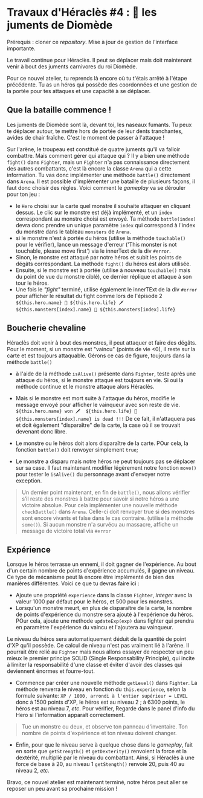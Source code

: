 # Travaux d'Héraclès #4 : 🐴 les juments de Diomède

Prérequis : cloner ce _repository_. Mise à jour de gestion de l'interface importante.

Le travail continue pour Héraclès. Il peut se déplacer mais doit maintenant venir à bout des juments carnivores du roi Diomède.

Pour ce nouvel atelier, tu reprends là encore où tu t'étais arrêté à l'étape précédente. Tu as un héros qui possède des coordonnées et une gestion de la portée pour tes attaques et une capacité à se déplacer.

## Que la bataille commence !

Les juments de Diomède sont là, devant toi, les naseaux fumants. Tu peux te déplacer autour, te mettre hors de portée de leur dents tranchantes, avides de chair fraîche. C'est le moment de passer à l'attaque !

Sur l'arène, le troupeau est constitué de quatre juments qu'il va falloir combattre. Mais comment gérer qui attaque qui ? Il y a bien une méthode `fight()` dans `Fighter`, mais un `Fighter` n'a pas connaissance directement des autres combattants, c'est là encore la classe `Arena` qui a cette information. Tu vas donc implémenter une méthode `battle()` directement dans `Arena`. Il est possible d'implémenter une bataille de plusieurs façons, il faut donc choisir des règles. Voici comment le _gameplay_ va se dérouler pour ton jeu :

- le `Hero` choisi sur la carte quel monstre il souhaite attaquer en cliquant dessus. Le clic sur le monstre est déjà implémenté, et un `index` correspondant au monstre choisi est envoyé. Ta méthode `battle(index)` devra donc prendre un unique paramètre `index` qui correspond à l'index du monstre dans le tableau `monsters` de `Arena`.
- si le monstre n'est à portée du héros (utilise la méthode `touchable()` pour le vérifier), lance un message d'erreur ('This monster is not touchable, please move first') via le innerText de la div `#error`.
- Sinon, le monstre est attaqué par notre héros et subit les points de dégâts correspondant. La méthode `fight()` du héros est alors utilisée.
- Ensuite, si le monstre est à portée (utilise à nouveau `touchable()` mais du point de vue du monstre ciblé), ce dernier réplique et attaque à son tour le héros.
- Une fois le _"fight"_ terminé, utilise également le innerTExt de la div `#error` pour afficher le résultat du fight comme lors de l'épisode 2
  `${this.hero.name} 💙 ${this.hero.life} 🗡️  ${this.monsters[index].name} 💙 ${this.monsters[index].life}`

## Boucherie chevaline

Héraclès doit venir à bout des monstres, il peut attaquer et faire des dégâts. Pour le moment, si un monstre est "vaincu" (points de vie <0), il reste sur la carte et est toujours attaquable. Gérons ce cas de figure, toujours dans la méthode `battle()`

- à l'aide de la méthode `isAlive()` présente dans `Fighter`, teste après une attaque du héros, si le monstre attaqué est toujours en vie. Si oui la méthode continue et le monstre attaque alors Héraclès.
- Mais si le monstre est mort suite à l'attaque du héros, modifie le message envoyé pour afficher le vainqueur avec son reste de vie.
  ` ${this.hero.name} won 🗡️  ${this.hero.life} 💙 ${this.monsters[index].name} is dead !!!`
  De ce fait, il n'attaquera pas et doit également "disparaître" de la carte, la case où il se trouvait devenant donc libre.

- Le monstre ou le héros doit alors disparaître de la carte. POur cela, la fonction `battle()` doit renvoyer simplement `true`;

- Le monstre a disparu mais notre héros ne peut toujours pas se déplacer sur sa case. Il faut maintenant modifier légèrement notre fonction `move()` pour tester le `isAlive()` du personnage avant d'envoyer notre exception.

> Un dernier point maintenant, en fin de `battle()`, nous allons vérifier s’il reste des monstres à battre pour savoir si notre héros a une victoire absolue. Pour cela implémenter une nouvelle méthode `checkBattle()` dans `Arena`. Celle-ci doit renvoyer true si des monstres sont encore vivants et false dans le cas contraire. (utilise la méthode `some()`). Si aucun monstre n'a survécu au massacre, affiche un message de victoire total via `#error`

## Expérience

Lorsque le héros terrasse un ennemi, il doit gagner de l'expérience. Au bout d'un certain nombre de points d'expérience accumulés, il gagne un niveau. Ce type de mécanisme peut là encore être implémenté de bien des manières différentes. Voici ce que tu devras faire ici :

- Ajoute une propriété `experience` dans la classe `Fighter`, _integer_ avec la valeur 1000 par défaut pour le héros, et 500 pour les monstres.
- Lorsqu'un monstre meurt, en plus de disparaître de la carte, le nombre de points d'expérience du monstre sera ajouté à l'expérience du héros. POur cela, ajoute une methode `updateExp(exp)` dans fighter qui prendra en paramètre l'expérience du vaincu et l'ajoutera au vainqueur.

Le niveau du héros sera automatiquement déduit de la quantité de point d'XP qu'il possède. Ce calcul de niveau n'est pas vraiment lié à l'arène. Il pourrait être relié au `Fighter` mais nous allons essayer de respecter un peu mieux le premier principe SOLID (Single Responsability Principle), qui incite à limiter la responsabilité d'une classe et éviter d'avoir des classes qui deviennent énormes et fourre-tout.

- Commence par créer une nouvelle méthode `getLevel()` dans `Fighter`. La méthode renverra le niveau en fonction du `this.experience`, selon la formule suivante: `XP / 1000, arrondi à l'entier supérieur = LEVEL ` donc à 1500 points d'XP, le héros est au niveau 2 ; à 6300 points, le héros est au niveau 7, _etc_.
  Pour vérifier, Regarde dans le panel d'info du Hero si l'information apparaît correctement.

> Tue un monstre ou deux, et observe ton panneau d'inventaire. Ton nombre de points d'expérience et ton niveau doivent changer.

- Enfin, pour que le niveau serve à quelque chose dans le _gameplay_, fait en sorte que `getStrength()` et `getDexterity()` renvoient la force et la dextérité, multiplié par le niveau du combattant. Ainsi, si Héraclès à une force de base à 20, au niveau 1 `getStength()` renvoie 20, puis 40 au niveau 2, _etc._

Bravo, ce nouvel atelier est maintenant terminé, notre héros peut aller se reposer un peu avant sa prochaine mission !
